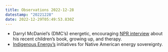 ```yaml
---
title: Observations 2022-12-28
datestamp: "20221228"
date: 2022-12-29T05:49:53.830Z
---
```

- Darryl McDaniel’s (DMC’s) energetic, encouraging [NPR interview](https://www.npr.org/2022/02/04/1078251721/run-dmcs-darryl-mcdaniels-publishes-childrens-book-the-legacy-of-taffy-abel) about his recent children’s book, growing up, and therapy.
- [Indigenous Energy’s](https://indigenized.energy/) initiatives for Native American energy sovereignty.